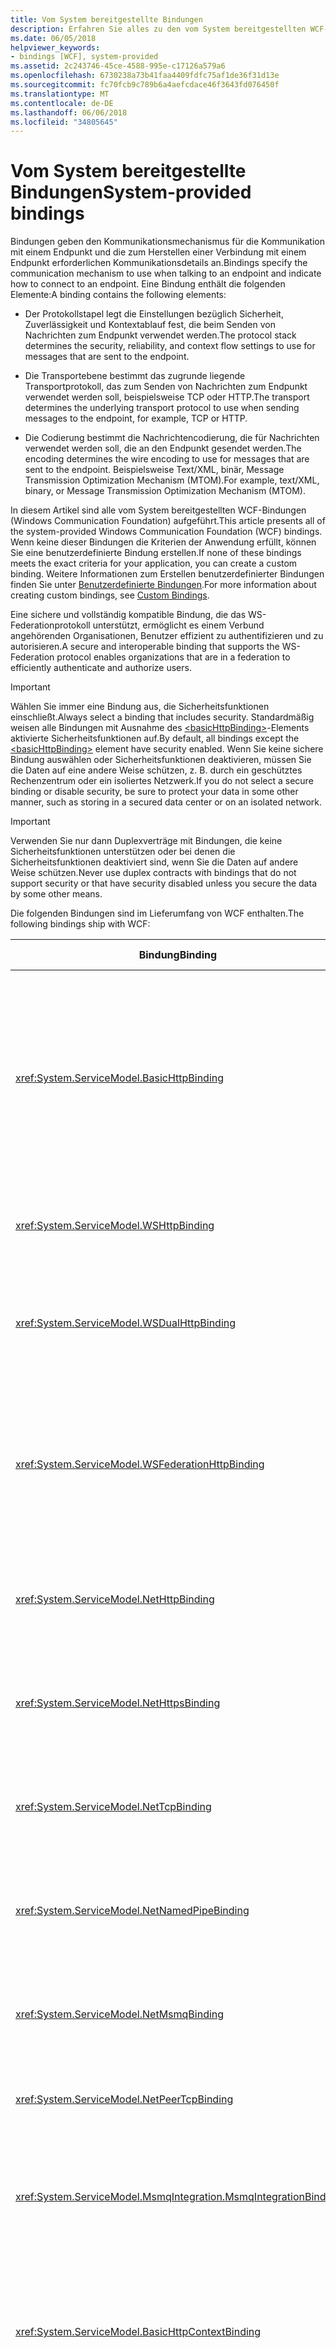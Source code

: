 ```yaml
---
title: Vom System bereitgestellte Bindungen
description: Erfahren Sie alles zu den vom System bereitgestellten WCF-Bindungen (Windows Communication Foundation).
ms.date: 06/05/2018
helpviewer_keywords:
- bindings [WCF], system-provided
ms.assetid: 2c243746-45ce-4588-995e-c17126a579a6
ms.openlocfilehash: 6730238a73b41faa4409fdfc75af1de36f31d13e
ms.sourcegitcommit: fc70fcb9c789b6a4aefcdace46f3643fd076450f
ms.translationtype: MT
ms.contentlocale: de-DE
ms.lasthandoff: 06/06/2018
ms.locfileid: "34805645"
---
```

# <a name="system-provided-bindings"></a><span data-ttu-id="d6ecd-103">Vom System bereitgestellte Bindungen</span><span class="sxs-lookup"><span data-stu-id="d6ecd-103">System-provided bindings</span></span>

<span data-ttu-id="d6ecd-104">Bindungen geben den Kommunikationsmechanismus für die Kommunikation mit einem Endpunkt und die zum Herstellen einer Verbindung mit einem Endpunkt erforderlichen Kommunikationsdetails an.</span><span class="sxs-lookup"><span data-stu-id="d6ecd-104">Bindings specify the communication mechanism to use when talking to an endpoint and indicate how to connect to an endpoint.</span></span> <span data-ttu-id="d6ecd-105">Eine Bindung enthält die folgenden Elemente:</span><span class="sxs-lookup"><span data-stu-id="d6ecd-105">A binding contains the following elements:</span></span>

- <span data-ttu-id="d6ecd-106">Der Protokollstapel legt die Einstellungen bezüglich Sicherheit, Zuverlässigkeit und Kontextablauf fest, die beim Senden von Nachrichten zum Endpunkt verwendet werden.</span><span class="sxs-lookup"><span data-stu-id="d6ecd-106">The protocol stack determines the security, reliability, and context flow settings to use for messages that are sent to the endpoint.</span></span>

- <span data-ttu-id="d6ecd-107">Die Transportebene bestimmt das zugrunde liegende Transportprotokoll, das zum Senden von Nachrichten zum Endpunkt verwendet werden soll, beispielsweise TCP oder HTTP.</span><span class="sxs-lookup"><span data-stu-id="d6ecd-107">The transport determines the underlying transport protocol to use when sending messages to the endpoint, for example, TCP or HTTP.</span></span>

- <span data-ttu-id="d6ecd-108">Die Codierung bestimmt die Nachrichtencodierung, die für Nachrichten verwendet werden soll, die an den Endpunkt gesendet werden.</span><span class="sxs-lookup"><span data-stu-id="d6ecd-108">The encoding determines the wire encoding to use for messages that are sent to the endpoint.</span></span> <span data-ttu-id="d6ecd-109">Beispielsweise Text/XML, binär, Message Transmission Optimization Mechanism (MTOM).</span><span class="sxs-lookup"><span data-stu-id="d6ecd-109">For example, text/XML, binary, or Message Transmission Optimization Mechanism (MTOM).</span></span>

 <span data-ttu-id="d6ecd-110">In diesem Artikel sind alle vom System bereitgestellten WCF-Bindungen (Windows Communication Foundation) aufgeführt.</span><span class="sxs-lookup"><span data-stu-id="d6ecd-110">This article presents all of the system-provided Windows Communication Foundation (WCF) bindings.</span></span> <span data-ttu-id="d6ecd-111">Wenn keine dieser Bindungen die Kriterien der Anwendung erfüllt, können Sie eine benutzerdefinierte Bindung erstellen.</span><span class="sxs-lookup"><span data-stu-id="d6ecd-111">If none of these bindings meets the exact criteria for your application, you can create a custom binding.</span></span> <span data-ttu-id="d6ecd-112">Weitere Informationen zum Erstellen benutzerdefinierter Bindungen finden Sie unter [Benutzerdefinierte Bindungen](./extending/custom-bindings.md).</span><span class="sxs-lookup"><span data-stu-id="d6ecd-112">For more information about creating custom bindings, see [Custom Bindings](./extending/custom-bindings.md).</span></span>

 <span data-ttu-id="d6ecd-113">Eine sichere und vollständig kompatible Bindung, die das WS-Federationprotokoll unterstützt, ermöglicht es einem Verbund angehörenden Organisationen, Benutzer effizient zu authentifizieren und zu autorisieren.</span><span class="sxs-lookup"><span data-stu-id="d6ecd-113">A secure and interoperable binding that supports the WS-Federation protocol enables organizations that are in a federation to efficiently authenticate and authorize users.</span></span>

> [!IMPORTANT]
> <span data-ttu-id="d6ecd-114">Wählen Sie immer eine Bindung aus, die Sicherheitsfunktionen einschließt.</span><span class="sxs-lookup"><span data-stu-id="d6ecd-114">Always select a binding that includes security.</span></span> <span data-ttu-id="d6ecd-115">Standardmäßig weisen alle Bindungen mit Ausnahme des [\<basicHttpBinding>](../configure-apps/file-schema/wcf/basichttpbinding.md)-Elements aktivierte Sicherheitsfunktionen auf.</span><span class="sxs-lookup"><span data-stu-id="d6ecd-115">By default, all bindings except the [\<basicHttpBinding>](../configure-apps/file-schema/wcf/basichttpbinding.md) element have security enabled.</span></span> <span data-ttu-id="d6ecd-116">Wenn Sie keine sichere Bindung auswählen oder Sicherheitsfunktionen deaktivieren, müssen Sie die Daten auf eine andere Weise schützen, z.&#160;B. durch ein geschütztes Rechenzentrum oder ein isoliertes Netzwerk.</span><span class="sxs-lookup"><span data-stu-id="d6ecd-116">If you do not select a secure binding or disable security, be sure to protect your data in some other manner, such as storing in a secured data center or on an isolated network.</span></span>

> [!IMPORTANT]
> <span data-ttu-id="d6ecd-117">Verwenden Sie nur dann Duplexverträge mit Bindungen, die keine Sicherheitsfunktionen unterstützen oder bei denen die Sicherheitsfunktionen deaktiviert sind, wenn Sie die Daten auf andere Weise schützen.</span><span class="sxs-lookup"><span data-stu-id="d6ecd-117">Never use duplex contracts with bindings that do not support security or that have security disabled unless you secure the data by some other means.</span></span>

<span data-ttu-id="d6ecd-118">Die folgenden Bindungen sind im Lieferumfang von WCF enthalten.</span><span class="sxs-lookup"><span data-stu-id="d6ecd-118">The following bindings ship with WCF:</span></span>

|<span data-ttu-id="d6ecd-119">Bindung</span><span class="sxs-lookup"><span data-stu-id="d6ecd-119">Binding</span></span>|<span data-ttu-id="d6ecd-120">Konfigurationselement</span><span class="sxs-lookup"><span data-stu-id="d6ecd-120">Configuration Element</span></span>|<span data-ttu-id="d6ecd-121">description</span><span class="sxs-lookup"><span data-stu-id="d6ecd-121">Description</span></span>|
|-------------|---------------------------|-----------------|
|<xref:System.ServiceModel.BasicHttpBinding>|[<span data-ttu-id="d6ecd-122">\<basicHttpBinding></span><span class="sxs-lookup"><span data-stu-id="d6ecd-122">\<basicHttpBinding></span></span>](../configure-apps/file-schema/wcf/basichttpbinding.md)|<span data-ttu-id="d6ecd-123">Eine Bindung, die sich für die Kommunikation mit Webdiensten eignet, die mit WS-Basic Profile kompatibel sind, beispielsweise auf ASP.NET-Webdiensten (ASMX) basierende Dienste.</span><span class="sxs-lookup"><span data-stu-id="d6ecd-123">A binding that is suitable for communicating with WS-Basic Profile-conformant Web services, for example, ASP.NET Web services (ASMX)-based services.</span></span> <span data-ttu-id="d6ecd-124">Diese Bindung verwendet HTTP als Transport und Text/XML als Standardnachrichtencodierung.</span><span class="sxs-lookup"><span data-stu-id="d6ecd-124">This binding uses HTTP as the transport and text/XML as the default message encoding.</span></span>|
|<xref:System.ServiceModel.WSHttpBinding>|[<span data-ttu-id="d6ecd-125">\<wsHttpBinding></span><span class="sxs-lookup"><span data-stu-id="d6ecd-125">\<wsHttpBinding></span></span>](../configure-apps/file-schema/wcf/wshttpbinding.md)|<span data-ttu-id="d6ecd-126">Eine sichere und vollständig kompatible Bindung, die sich für Nicht-Duplexdienstverträge eignet.</span><span class="sxs-lookup"><span data-stu-id="d6ecd-126">A secure and interoperable binding that is suitable for non-duplex service contracts.</span></span>|
|<xref:System.ServiceModel.WSDualHttpBinding>|[<span data-ttu-id="d6ecd-127">\<wsDualHttpBinding></span><span class="sxs-lookup"><span data-stu-id="d6ecd-127">\<wsDualHttpBinding></span></span>](../configure-apps/file-schema/wcf/wsdualhttpbinding.md)|<span data-ttu-id="d6ecd-128">Eine sichere und vollständig kompatible Bindung, die für Duplexdienstverträge oder für die Kommunikation über SOAP-Vermittler geeignet ist.</span><span class="sxs-lookup"><span data-stu-id="d6ecd-128">A secure and interoperable binding that is suitable for duplex service contracts or communication through SOAP intermediaries.</span></span>|
|<xref:System.ServiceModel.WSFederationHttpBinding>|[<span data-ttu-id="d6ecd-129">\<wsFederationHttpBinding></span><span class="sxs-lookup"><span data-stu-id="d6ecd-129">\<wsFederationHttpBinding></span></span>](../configure-apps/file-schema/wcf/wsfederationhttpbinding.md)|<span data-ttu-id="d6ecd-130">Eine sichere und vollständig kompatible Bindung, die das WS-Verbundsprotokoll unterstützt, die es einem Verbund angehörenden Organisationen ermöglicht, Benutzer effizient zu authentifizieren und zu autorisieren.</span><span class="sxs-lookup"><span data-stu-id="d6ecd-130">A secure and interoperable binding that supports the WS-Federation protocol, which enables organizations that are in a federation to efficiently authenticate and authorize users.</span></span>|
|<xref:System.ServiceModel.NetHttpBinding>|[<span data-ttu-id="d6ecd-131">\<netHttpBinding></span><span class="sxs-lookup"><span data-stu-id="d6ecd-131">\<netHttpBinding></span></span>](../configure-apps/file-schema/wcf/nethttpbinding.md)|<span data-ttu-id="d6ecd-132">Eine für die Nutzung von HTTP- oder WebSocket-Diensten entwickelte Bindung, die standardmäßig die binäre Codierung verwendet.</span><span class="sxs-lookup"><span data-stu-id="d6ecd-132">A binding designed for consuming HTTP or WebSocket services that uses binary encoding by default.</span></span>|
|<xref:System.ServiceModel.NetHttpsBinding>|[<span data-ttu-id="d6ecd-133">\<netHttpsBinding></span><span class="sxs-lookup"><span data-stu-id="d6ecd-133">\<netHttpsBinding></span></span>](../configure-apps/file-schema/wcf/nethttpsbinding.md)|<span data-ttu-id="d6ecd-134">Eine für die Nutzung von HTTP- oder WebSocket-Diensten entwickelte sichere Bindung, die standardmäßig die binäre Codierung verwendet.</span><span class="sxs-lookup"><span data-stu-id="d6ecd-134">A secure binding designed for consuming HTTP or WebSocket services that uses binary encoding by default.</span></span>|
|<xref:System.ServiceModel.NetTcpBinding>|[<span data-ttu-id="d6ecd-135">\<netTcpBinding></span><span class="sxs-lookup"><span data-stu-id="d6ecd-135">\<netTcpBinding></span></span>](../configure-apps/file-schema/wcf/nettcpbinding.md)|<span data-ttu-id="d6ecd-136">Eine sichere und optimierte Bindung, die sich für die computerübergreifende Kommunikation zwischen WCF-Anwendungen eignet.</span><span class="sxs-lookup"><span data-stu-id="d6ecd-136">A secure and optimized binding suitable for cross-machine communication between WCF applications.</span></span>|
|<xref:System.ServiceModel.NetNamedPipeBinding>|[<span data-ttu-id="d6ecd-137">\<netNamedPipeBinding></span><span class="sxs-lookup"><span data-stu-id="d6ecd-137">\<netNamedPipeBinding></span></span>](../configure-apps/file-schema/wcf/netnamedpipebinding.md)|<span data-ttu-id="d6ecd-138">Eine sichere, zuverlässige und optimierte Bindung, die sich für die Kommunikation zwischen WCF-Anwendungen auf einem Computer eignet.</span><span class="sxs-lookup"><span data-stu-id="d6ecd-138">A secure, reliable, optimized binding that is suitable for on-machine communication between WCF applications.</span></span>|
|<xref:System.ServiceModel.NetMsmqBinding>|[<span data-ttu-id="d6ecd-139">\<netMsmqBinding></span><span class="sxs-lookup"><span data-stu-id="d6ecd-139">\<netMsmqBinding></span></span>](../configure-apps/file-schema/wcf/netmsmqbinding.md)|<span data-ttu-id="d6ecd-140">Eine der Warteschlange hinzugefügte Bindung, die sich für eine computerübergreifende Kommunikation zwischen WCF-Anwendungen eignet.</span><span class="sxs-lookup"><span data-stu-id="d6ecd-140">A queued binding that is suitable for cross-machine communication between WCF applications.</span></span>|
|<xref:System.ServiceModel.NetPeerTcpBinding>|[<span data-ttu-id="d6ecd-141">\<netPeerTcpBinding></span><span class="sxs-lookup"><span data-stu-id="d6ecd-141">\<netPeerTcpBinding></span></span>](../configure-apps/file-schema/wcf/netpeertcpbinding.md)|<span data-ttu-id="d6ecd-142">Eine Bindung, die eine sichere Kommunikation zwischen mehreren Computern ermöglicht.</span><span class="sxs-lookup"><span data-stu-id="d6ecd-142">A binding that enables secure, multiple machine communication.</span></span>|
|<xref:System.ServiceModel.MsmqIntegration.MsmqIntegrationBinding>|[<span data-ttu-id="d6ecd-143">\<msmqIntegrationBinding></span><span class="sxs-lookup"><span data-stu-id="d6ecd-143">\<msmqIntegrationBinding></span></span>](../configure-apps/file-schema/wcf/msmqintegrationbinding.md)|<span data-ttu-id="d6ecd-144">Eine Bindung, die sich für eine computerübergreifende Kommunikation zwischen einer WCF-Anwendung und vorhandenen Message Queuing-Anwendungen eignet.</span><span class="sxs-lookup"><span data-stu-id="d6ecd-144">A binding that is suitable for cross-machine communication between a WCF application and existing Message Queuing applications.</span></span>|
|<xref:System.ServiceModel.BasicHttpContextBinding>|[<span data-ttu-id="d6ecd-145">\<basicHttpContextBinding></span><span class="sxs-lookup"><span data-stu-id="d6ecd-145">\<basicHttpContextBinding></span></span>](../configure-apps/file-schema/wcf/basichttpcontextbinding.md)|<span data-ttu-id="d6ecd-146">Eine Bindung, die sich für die Kommunikation mit Webdiensten eignet, die mit WS-Basic Profile kompatibel sind, und so die Verwendung von HTTP-Cookies zum Austauschen von Kontext ermöglicht.</span><span class="sxs-lookup"><span data-stu-id="d6ecd-146">A binding suitable for communicating with WS-Basic Profile conformant Web services that enables HTTP cookies to be used to exchange context.</span></span>|
|<xref:System.ServiceModel.NetTcpContextBinding>|[<span data-ttu-id="d6ecd-147">\<netTcpContextBinding></span><span class="sxs-lookup"><span data-stu-id="d6ecd-147">\<netTcpContextBinding></span></span>](../configure-apps/file-schema/wcf/nettcpcontextbinding.md)|<span data-ttu-id="d6ecd-148">Eine sichere und optimierte Bindung, die sich für die computerübergreifende Kommunikation zwischen WCF-Anwendungen eignet und so die Verwendung von SOAP-Headern zum Austauschen von Kontext ermöglicht.</span><span class="sxs-lookup"><span data-stu-id="d6ecd-148">A secure and optimized binding suitable for cross-machine communication between WCF applications that enables SOAP headers to be used to exchange context.</span></span>|
|<xref:System.ServiceModel.WebHttpBinding>|[<span data-ttu-id="d6ecd-149">\<webHttpBinding></span><span class="sxs-lookup"><span data-stu-id="d6ecd-149">\<webHttpBinding></span></span>](../configure-apps/file-schema/wcf/webhttpbinding.md)|<span data-ttu-id="d6ecd-150">Eine Bindung, die zum Konfigurieren von Endpunkten für WCF-Webdienste verwendet wird, die durch HTTP-Anforderungen und nicht durch SOAP-Nachrichten bereitgestellt werden.</span><span class="sxs-lookup"><span data-stu-id="d6ecd-150">A binding used to configure endpoints for WCF Web services that are exposed through HTTP requests instead of SOAP messages.</span></span>|
|<xref:System.ServiceModel.WSHttpContextBinding>|[<span data-ttu-id="d6ecd-151">\<wsHttpContextBinding></span><span class="sxs-lookup"><span data-stu-id="d6ecd-151">\<wsHttpContextBinding></span></span>](../configure-apps/file-schema/wcf/wshttpcontextbinding.md)|<span data-ttu-id="d6ecd-152">Eine sichere und vollständig kompatible Bindung, die sich für Nicht-Duplexdienstverträge eignet und so die Verwendung von SOAP-Headern zum Austauschen von Kontext ermöglicht.</span><span class="sxs-lookup"><span data-stu-id="d6ecd-152">A secure and interoperable binding suitable for non-duplex service contracts that enables SOAP headers to be used to exchange context.</span></span>|
|<xref:System.ServiceModel.UdpBinding>|[<span data-ttu-id="d6ecd-153">\<udpBinding></span><span class="sxs-lookup"><span data-stu-id="d6ecd-153">\<udpBinding></span></span>](../configure-apps/file-schema/wcf/udpbinding.md)|<span data-ttu-id="d6ecd-154">Eine Bindung, die verwendet werden soll, wenn eine große Menge einfacher Nachrichten an eine große Anzahl von Clients gleichzeitig gesendet werden soll.</span><span class="sxs-lookup"><span data-stu-id="d6ecd-154">A binding to use when sending a burst of simple messages to a large number of clients simultaneously.</span></span>|

 <span data-ttu-id="d6ecd-155">In der folgenden Tabelle sind die Funktionen der einzelnen vom System bereitgestellten Bindungen dargestellt.</span><span class="sxs-lookup"><span data-stu-id="d6ecd-155">The following table shows the features of each of the system-provided bindings.</span></span> <span data-ttu-id="d6ecd-156">Die Bindungen sind in den Tabellenspalten angegeben. Die Funktionen werden in den Zeilen aufgelistet und in der zweiten Tabelle beschrieben.</span><span class="sxs-lookup"><span data-stu-id="d6ecd-156">The bindings are found in the table columns; the features are listed in the rows and described in a second table.</span></span> <span data-ttu-id="d6ecd-157">In der folgenden Tabelle werden die im Zusammenhang mit Bindungen verwendeten Abkürzungen erklärt.</span><span class="sxs-lookup"><span data-stu-id="d6ecd-157">The following table provides a key for the binding abbreviations used.</span></span> <span data-ttu-id="d6ecd-158">Zur Auswahl einer Bindung ermitteln Sie, welche Spalte in den Zeilen alle Funktionen enthält, die Sie benötigen.</span><span class="sxs-lookup"><span data-stu-id="d6ecd-158">To select a binding, determine which column satisfies all of the row features you need.</span></span>

|<span data-ttu-id="d6ecd-159">Bindung</span><span class="sxs-lookup"><span data-stu-id="d6ecd-159">Binding</span></span>|<span data-ttu-id="d6ecd-160">Interoperabilität</span><span class="sxs-lookup"><span data-stu-id="d6ecd-160">Interoperability</span></span>|<span data-ttu-id="d6ecd-161">Sicherheit (Standard)</span><span class="sxs-lookup"><span data-stu-id="d6ecd-161">Security (Default)</span></span>|<span data-ttu-id="d6ecd-162">Sitzung</span><span class="sxs-lookup"><span data-stu-id="d6ecd-162">Session</span></span><br /><span data-ttu-id="d6ecd-163">(Standard)</span><span class="sxs-lookup"><span data-stu-id="d6ecd-163">(Default)</span></span>|<span data-ttu-id="d6ecd-164">Transaktionen</span><span class="sxs-lookup"><span data-stu-id="d6ecd-164">Transactions</span></span>|<span data-ttu-id="d6ecd-165">Duplex</span><span class="sxs-lookup"><span data-stu-id="d6ecd-165">Duplex</span></span>|<span data-ttu-id="d6ecd-166">Codierung (Standard)</span><span class="sxs-lookup"><span data-stu-id="d6ecd-166">Encoding (Default)</span></span>|<span data-ttu-id="d6ecd-167">Streaming</span><span class="sxs-lookup"><span data-stu-id="d6ecd-167">Streaming</span></span><br /><span data-ttu-id="d6ecd-168">(Standard)</span><span class="sxs-lookup"><span data-stu-id="d6ecd-168">(Default)</span></span>|
|-------------|----------------------|--------------------------|-----------------------------|------------------|------------|--------------------------|-------------------------------|
|<xref:System.ServiceModel.BasicHttpBinding>|<span data-ttu-id="d6ecd-169">Basic Profile 1.1</span><span class="sxs-lookup"><span data-stu-id="d6ecd-169">Basic Profile 1.1</span></span>|<span data-ttu-id="d6ecd-170">(Keine), Transport, Nachricht, Gemischt</span><span class="sxs-lookup"><span data-stu-id="d6ecd-170">(None), Transport, Message, Mixed</span></span>|<span data-ttu-id="d6ecd-171">(Keine)</span><span class="sxs-lookup"><span data-stu-id="d6ecd-171">(None)</span></span>|<span data-ttu-id="d6ecd-172">(Keine)</span><span class="sxs-lookup"><span data-stu-id="d6ecd-172">(None)</span></span>|<span data-ttu-id="d6ecd-173">n/v</span><span class="sxs-lookup"><span data-stu-id="d6ecd-173">n/a</span></span>|<span data-ttu-id="d6ecd-174">Text, (MTOM)</span><span class="sxs-lookup"><span data-stu-id="d6ecd-174">Text, (MTOM)</span></span>|<span data-ttu-id="d6ecd-175">Ja</span><span class="sxs-lookup"><span data-stu-id="d6ecd-175">Yes</span></span><br /><span data-ttu-id="d6ecd-176">(gepuffert)</span><span class="sxs-lookup"><span data-stu-id="d6ecd-176">(buffered)</span></span>|
|<xref:System.ServiceModel.WSHttpBinding>|<span data-ttu-id="d6ecd-177">WS</span><span class="sxs-lookup"><span data-stu-id="d6ecd-177">WS</span></span>|<span data-ttu-id="d6ecd-178">Transport, (Nachricht), Gemischt</span><span class="sxs-lookup"><span data-stu-id="d6ecd-178">Transport, (Message), Mixed</span></span>|<span data-ttu-id="d6ecd-179">(Keine), zuverlässige Sitzung, Sicherheitssitzung</span><span class="sxs-lookup"><span data-stu-id="d6ecd-179">(None), Reliable Session, Security Session</span></span>|<span data-ttu-id="d6ecd-180">(Keine), Ja</span><span class="sxs-lookup"><span data-stu-id="d6ecd-180">(None), Yes</span></span>|<span data-ttu-id="d6ecd-181">n/v</span><span class="sxs-lookup"><span data-stu-id="d6ecd-181">n/a</span></span>|<span data-ttu-id="d6ecd-182">(Text), MTOM</span><span class="sxs-lookup"><span data-stu-id="d6ecd-182">(Text), MTOM</span></span>|<span data-ttu-id="d6ecd-183">Nein</span><span class="sxs-lookup"><span data-stu-id="d6ecd-183">No</span></span>|
|<xref:System.ServiceModel.WSDualHttpBinding>|<span data-ttu-id="d6ecd-184">WS</span><span class="sxs-lookup"><span data-stu-id="d6ecd-184">WS</span></span>|<span data-ttu-id="d6ecd-185">(Nachricht), Keine</span><span class="sxs-lookup"><span data-stu-id="d6ecd-185">(Message), None</span></span>|<span data-ttu-id="d6ecd-186">(Zuverlässige Sitzung), Sicherheitssitzung</span><span class="sxs-lookup"><span data-stu-id="d6ecd-186">(Reliable Session), Security Session</span></span>|<span data-ttu-id="d6ecd-187">(Keine), Ja</span><span class="sxs-lookup"><span data-stu-id="d6ecd-187">(None), Yes</span></span>|<span data-ttu-id="d6ecd-188">Ja</span><span class="sxs-lookup"><span data-stu-id="d6ecd-188">Yes</span></span>|<span data-ttu-id="d6ecd-189">(Text), MTOM</span><span class="sxs-lookup"><span data-stu-id="d6ecd-189">(Text), MTOM</span></span>|<span data-ttu-id="d6ecd-190">Nein</span><span class="sxs-lookup"><span data-stu-id="d6ecd-190">No</span></span>|
|<xref:System.ServiceModel.WSFederationHttpBinding>|<span data-ttu-id="d6ecd-191">WS-Federation</span><span class="sxs-lookup"><span data-stu-id="d6ecd-191">WS-Federation</span></span>|<span data-ttu-id="d6ecd-192">(Nachricht), Gemischt, Keine</span><span class="sxs-lookup"><span data-stu-id="d6ecd-192">(Message), Mixed, None</span></span>|<span data-ttu-id="d6ecd-193">(Keine), zuverlässige Sitzung, Sicherheitssitzung</span><span class="sxs-lookup"><span data-stu-id="d6ecd-193">(None), Reliable Session, Security Session</span></span>|<span data-ttu-id="d6ecd-194">(Keine), Ja</span><span class="sxs-lookup"><span data-stu-id="d6ecd-194">(None), Yes</span></span>|<span data-ttu-id="d6ecd-195">Nein</span><span class="sxs-lookup"><span data-stu-id="d6ecd-195">No</span></span>|<span data-ttu-id="d6ecd-196">(Text), MTOM</span><span class="sxs-lookup"><span data-stu-id="d6ecd-196">(Text), MTOM</span></span>|<span data-ttu-id="d6ecd-197">Nein</span><span class="sxs-lookup"><span data-stu-id="d6ecd-197">No</span></span>|
|<xref:System.ServiceModel.NetHttpBinding>|<span data-ttu-id="d6ecd-198">.NET</span><span class="sxs-lookup"><span data-stu-id="d6ecd-198">.NET</span></span>|<span data-ttu-id="d6ecd-199">(Keine), Transport, Nachricht, TransportWithMessageCredential, TransportCredentialOnly</span><span class="sxs-lookup"><span data-stu-id="d6ecd-199">(None), Transport, Message, TransportWithMessageCredential, TransportCredentialOnly</span></span>|<span data-ttu-id="d6ecd-200">Siehe den Hinweis unten.</span><span class="sxs-lookup"><span data-stu-id="d6ecd-200">See note below</span></span>|<span data-ttu-id="d6ecd-201">Keiner</span><span class="sxs-lookup"><span data-stu-id="d6ecd-201">None</span></span>|<span data-ttu-id="d6ecd-202">Siehe den Hinweis unten.</span><span class="sxs-lookup"><span data-stu-id="d6ecd-202">See note below</span></span>|<span data-ttu-id="d6ecd-203">(Binär), Text, MTOM</span><span class="sxs-lookup"><span data-stu-id="d6ecd-203">(Binary), Text, MTOM</span></span>|<span data-ttu-id="d6ecd-204">Ja (gepuffert)</span><span class="sxs-lookup"><span data-stu-id="d6ecd-204">Yes (buffered)</span></span>|
|<xref:System.ServiceModel.NetHttpsBinding>|<span data-ttu-id="d6ecd-205">.NET</span><span class="sxs-lookup"><span data-stu-id="d6ecd-205">.NET</span></span>|<span data-ttu-id="d6ecd-206">(Transport), TransportWithMessageCredential</span><span class="sxs-lookup"><span data-stu-id="d6ecd-206">(Transport), TransportWithMessageCredential</span></span>|<span data-ttu-id="d6ecd-207">Siehe den Hinweis unten.</span><span class="sxs-lookup"><span data-stu-id="d6ecd-207">See note below</span></span>|<span data-ttu-id="d6ecd-208">Keiner</span><span class="sxs-lookup"><span data-stu-id="d6ecd-208">None</span></span>|<span data-ttu-id="d6ecd-209">Siehe den Hinweis unten.</span><span class="sxs-lookup"><span data-stu-id="d6ecd-209">See note below</span></span>|<span data-ttu-id="d6ecd-210">(Binär), Text, MTOM</span><span class="sxs-lookup"><span data-stu-id="d6ecd-210">(Binary), Text, MTOM</span></span>|<span data-ttu-id="d6ecd-211">Ja</span><span class="sxs-lookup"><span data-stu-id="d6ecd-211">Yes</span></span><br /><span data-ttu-id="d6ecd-212">(gepuffert)</span><span class="sxs-lookup"><span data-stu-id="d6ecd-212">(buffered)</span></span>|
|<xref:System.ServiceModel.NetTcpBinding>|<span data-ttu-id="d6ecd-213">.NET</span><span class="sxs-lookup"><span data-stu-id="d6ecd-213">.NET</span></span>|<span data-ttu-id="d6ecd-214">(Transport), Nachricht, Keine, Gemischt</span><span class="sxs-lookup"><span data-stu-id="d6ecd-214">(Transport), Message, None, Mixed</span></span>|<span data-ttu-id="d6ecd-215">(Transport), zuverlässige Sitzung, Sicherheitssitzung</span><span class="sxs-lookup"><span data-stu-id="d6ecd-215">(Transport), Reliable Session, Security Session</span></span>|<span data-ttu-id="d6ecd-216">(Keine), Ja</span><span class="sxs-lookup"><span data-stu-id="d6ecd-216">(None), Yes</span></span>|<span data-ttu-id="d6ecd-217">Ja</span><span class="sxs-lookup"><span data-stu-id="d6ecd-217">Yes</span></span>|<span data-ttu-id="d6ecd-218">Binär</span><span class="sxs-lookup"><span data-stu-id="d6ecd-218">Binary</span></span>|<span data-ttu-id="d6ecd-219">Ja</span><span class="sxs-lookup"><span data-stu-id="d6ecd-219">Yes</span></span><br /><span data-ttu-id="d6ecd-220">(gepuffert)</span><span class="sxs-lookup"><span data-stu-id="d6ecd-220">(buffered)</span></span>|
|<xref:System.ServiceModel.NetNamedPipeBinding>|<span data-ttu-id="d6ecd-221">.NET</span><span class="sxs-lookup"><span data-stu-id="d6ecd-221">.NET</span></span>|<span data-ttu-id="d6ecd-222">(Transport), Keine</span><span class="sxs-lookup"><span data-stu-id="d6ecd-222">(Transport), None</span></span>|<span data-ttu-id="d6ecd-223">Keine, (Transport)</span><span class="sxs-lookup"><span data-stu-id="d6ecd-223">None, (Transport)</span></span>|<span data-ttu-id="d6ecd-224">(Keine), Ja</span><span class="sxs-lookup"><span data-stu-id="d6ecd-224">(None), Yes</span></span>|<span data-ttu-id="d6ecd-225">Ja</span><span class="sxs-lookup"><span data-stu-id="d6ecd-225">Yes</span></span>|<span data-ttu-id="d6ecd-226">Binär</span><span class="sxs-lookup"><span data-stu-id="d6ecd-226">Binary</span></span>|<span data-ttu-id="d6ecd-227">Ja</span><span class="sxs-lookup"><span data-stu-id="d6ecd-227">Yes</span></span><br /><span data-ttu-id="d6ecd-228">(gepuffert)</span><span class="sxs-lookup"><span data-stu-id="d6ecd-228">(buffered)</span></span>|
|<xref:System.ServiceModel.NetMsmqBinding>|<span data-ttu-id="d6ecd-229">.NET</span><span class="sxs-lookup"><span data-stu-id="d6ecd-229">.NET</span></span>|<span data-ttu-id="d6ecd-230">Nachricht, (Transport), Keine</span><span class="sxs-lookup"><span data-stu-id="d6ecd-230">Message, (Transport), None</span></span>|<span data-ttu-id="d6ecd-231">Keine, (Transport)</span><span class="sxs-lookup"><span data-stu-id="d6ecd-231">(None), Transport</span></span>|<span data-ttu-id="d6ecd-232">Keine, (Ja)</span><span class="sxs-lookup"><span data-stu-id="d6ecd-232">None, (Yes)</span></span>|<span data-ttu-id="d6ecd-233">Nein</span><span class="sxs-lookup"><span data-stu-id="d6ecd-233">No</span></span>|<span data-ttu-id="d6ecd-234">Binär</span><span class="sxs-lookup"><span data-stu-id="d6ecd-234">Binary</span></span>|<span data-ttu-id="d6ecd-235">Nein</span><span class="sxs-lookup"><span data-stu-id="d6ecd-235">No</span></span>|
|<xref:System.ServiceModel.NetPeerTcpBinding>|<span data-ttu-id="d6ecd-236">Peer</span><span class="sxs-lookup"><span data-stu-id="d6ecd-236">Peer</span></span>|<span data-ttu-id="d6ecd-237">(Transport)</span><span class="sxs-lookup"><span data-stu-id="d6ecd-237">(Transport)</span></span>|<span data-ttu-id="d6ecd-238">(Keine)</span><span class="sxs-lookup"><span data-stu-id="d6ecd-238">(None)</span></span>|<span data-ttu-id="d6ecd-239">(Keine)</span><span class="sxs-lookup"><span data-stu-id="d6ecd-239">(None)</span></span>|<span data-ttu-id="d6ecd-240">Ja</span><span class="sxs-lookup"><span data-stu-id="d6ecd-240">Yes</span></span>||<span data-ttu-id="d6ecd-241">Nein</span><span class="sxs-lookup"><span data-stu-id="d6ecd-241">No</span></span>|
|<xref:System.ServiceModel.MsmqIntegration.MsmqIntegrationBinding>|<span data-ttu-id="d6ecd-242">MSMQ</span><span class="sxs-lookup"><span data-stu-id="d6ecd-242">MSMQ</span></span>|<span data-ttu-id="d6ecd-243">(Transport)</span><span class="sxs-lookup"><span data-stu-id="d6ecd-243">(Transport)</span></span>|<span data-ttu-id="d6ecd-244">(Keine)</span><span class="sxs-lookup"><span data-stu-id="d6ecd-244">(None)</span></span>|<span data-ttu-id="d6ecd-245">Keine, (Ja)</span><span class="sxs-lookup"><span data-stu-id="d6ecd-245">None, (Yes)</span></span>|<span data-ttu-id="d6ecd-246">n/v</span><span class="sxs-lookup"><span data-stu-id="d6ecd-246">n/a</span></span>|<span data-ttu-id="d6ecd-247">n/v</span><span class="sxs-lookup"><span data-stu-id="d6ecd-247">n/a</span></span>|<span data-ttu-id="d6ecd-248">Nein</span><span class="sxs-lookup"><span data-stu-id="d6ecd-248">No</span></span>|
|<xref:System.ServiceModel.BasicHttpContextBinding>|<span data-ttu-id="d6ecd-249">Basic Profile 1.1</span><span class="sxs-lookup"><span data-stu-id="d6ecd-249">Basic Profile 1.1</span></span>|<span data-ttu-id="d6ecd-250">(Keine), Transport, Nachricht, Gemischt</span><span class="sxs-lookup"><span data-stu-id="d6ecd-250">(None), Transport, Message, Mixed</span></span>|<span data-ttu-id="d6ecd-251">(Keine)</span><span class="sxs-lookup"><span data-stu-id="d6ecd-251">(None)</span></span>|<span data-ttu-id="d6ecd-252">(Keine)</span><span class="sxs-lookup"><span data-stu-id="d6ecd-252">(None)</span></span>|<span data-ttu-id="d6ecd-253">n/v</span><span class="sxs-lookup"><span data-stu-id="d6ecd-253">n/a</span></span>|<span data-ttu-id="d6ecd-254">Text, (MTOM)</span><span class="sxs-lookup"><span data-stu-id="d6ecd-254">Text, (MTOM)</span></span>|<span data-ttu-id="d6ecd-255">Ja</span><span class="sxs-lookup"><span data-stu-id="d6ecd-255">Yes</span></span><br /><span data-ttu-id="d6ecd-256">(gepuffert)</span><span class="sxs-lookup"><span data-stu-id="d6ecd-256">(buffered)</span></span>|
|<xref:System.ServiceModel.NetTcpContextBinding>|<span data-ttu-id="d6ecd-257">.NET</span><span class="sxs-lookup"><span data-stu-id="d6ecd-257">.NET</span></span>|<span data-ttu-id="d6ecd-258">(Transport), Nachricht, Keine, Gemischt</span><span class="sxs-lookup"><span data-stu-id="d6ecd-258">(Transport), Message, None, Mixed</span></span>|<span data-ttu-id="d6ecd-259">(Transport), zuverlässige Sitzung, Sicherheitssitzung</span><span class="sxs-lookup"><span data-stu-id="d6ecd-259">(Transport), Reliable Session, Security Session</span></span>|<span data-ttu-id="d6ecd-260">(Keine), Ja</span><span class="sxs-lookup"><span data-stu-id="d6ecd-260">(None), Yes</span></span>|<span data-ttu-id="d6ecd-261">Ja</span><span class="sxs-lookup"><span data-stu-id="d6ecd-261">Yes</span></span>|<span data-ttu-id="d6ecd-262">Binär</span><span class="sxs-lookup"><span data-stu-id="d6ecd-262">Binary</span></span>|<span data-ttu-id="d6ecd-263">Ja</span><span class="sxs-lookup"><span data-stu-id="d6ecd-263">Yes</span></span><br /><span data-ttu-id="d6ecd-264">(gepuffert)</span><span class="sxs-lookup"><span data-stu-id="d6ecd-264">(buffered)</span></span>|
|<xref:System.ServiceModel.WSHttpContextBinding>|<span data-ttu-id="d6ecd-265">WS</span><span class="sxs-lookup"><span data-stu-id="d6ecd-265">WS</span></span>|<span data-ttu-id="d6ecd-266">Transport, (Nachricht), Gemischt</span><span class="sxs-lookup"><span data-stu-id="d6ecd-266">Transport, (Message), Mixed</span></span>|<span data-ttu-id="d6ecd-267">(Keine), zuverlässige Sitzung, Sicherheitssitzung</span><span class="sxs-lookup"><span data-stu-id="d6ecd-267">(None), Reliable Session, Security Session</span></span>|<span data-ttu-id="d6ecd-268">(Keine), Ja</span><span class="sxs-lookup"><span data-stu-id="d6ecd-268">(None), Yes</span></span>|<span data-ttu-id="d6ecd-269">n/v</span><span class="sxs-lookup"><span data-stu-id="d6ecd-269">n/a</span></span>|<span data-ttu-id="d6ecd-270">Text, (MTOM)</span><span class="sxs-lookup"><span data-stu-id="d6ecd-270">Text, (MTOM)</span></span>|<span data-ttu-id="d6ecd-271">Nein</span><span class="sxs-lookup"><span data-stu-id="d6ecd-271">No</span></span>|
|<xref:System.ServiceModel.UdpBinding> <br /><br /> <span data-ttu-id="d6ecd-272">**Hinweis:** Interoperabilität lässt sich durch Implementieren der SOAP-über-UDP-Standardspezifikation erzielen, die von dieser Bindung implementiert wird.</span><span class="sxs-lookup"><span data-stu-id="d6ecd-272">**Note:**  Interoperability can be achieved by implementing the standard SOAP-over-UDP spec which this binding implements.</span></span>|<span data-ttu-id="d6ecd-273">.NET</span><span class="sxs-lookup"><span data-stu-id="d6ecd-273">.NET</span></span>|<span data-ttu-id="d6ecd-274">(Keine)</span><span class="sxs-lookup"><span data-stu-id="d6ecd-274">(None)</span></span>|<span data-ttu-id="d6ecd-275">(Keine)</span><span class="sxs-lookup"><span data-stu-id="d6ecd-275">(None)</span></span>|<span data-ttu-id="d6ecd-276">(Keine)</span><span class="sxs-lookup"><span data-stu-id="d6ecd-276">(None)</span></span>|<span data-ttu-id="d6ecd-277">n/v</span><span class="sxs-lookup"><span data-stu-id="d6ecd-277">n/a</span></span>|<span data-ttu-id="d6ecd-278">(Text)</span><span class="sxs-lookup"><span data-stu-id="d6ecd-278">(Text)</span></span>|<span data-ttu-id="d6ecd-279">Nein</span><span class="sxs-lookup"><span data-stu-id="d6ecd-279">No</span></span>|

> [!IMPORTANT]
> <span data-ttu-id="d6ecd-280"><xref:System.ServiceModel.NetHttpBinding> ist eine für die Nutzung von HTTP- oder WebSocket-Diensten entwickelte Bindung, die standardmäßig die binäre Codierung verwendet.</span><span class="sxs-lookup"><span data-stu-id="d6ecd-280"><xref:System.ServiceModel.NetHttpBinding> is a binding designed for consuming HTTP or WebSocket services and uses binary encoding by default.</span></span> <span data-ttu-id="d6ecd-281">Die <xref:System.ServiceModel.NetHttpBinding> erkennt, ob sie mit einem Anforderung-Antwort-Vertrag oder einem Duplexvertrag verwendet wird, und ändert das Verhalten entsprechend, indem HTTP für Anforderung-Antwort und WebSockets für Duplex verwendet werden.</span><span class="sxs-lookup"><span data-stu-id="d6ecd-281"><xref:System.ServiceModel.NetHttpBinding> detects whether it's used with a request-reply contract or duplex contract and changes its behavior to match; it uses HTTP for request-reply and WebSockets for duplex.</span></span> <span data-ttu-id="d6ecd-282">Dieses Verhalten kann mithilfe der <xref:System.ServiceModel.Channels.WebSocketTransportUsage>-Bindungseinstellung überschrieben werden: „WhenDuplex“ ist der Standardwert, der das oben beschriebene Verhalten aufweist.</span><span class="sxs-lookup"><span data-stu-id="d6ecd-282">This behavior can be overridden using the <xref:System.ServiceModel.Channels.WebSocketTransportUsage> binding setting: WhenDuplex - This is the default value and behaves as described above.</span></span> <span data-ttu-id="d6ecd-283">Never: Verhindert die Verwendung von WebSockets.</span><span class="sxs-lookup"><span data-stu-id="d6ecd-283">Never - This prevents WebSockets from being used.</span></span> <span data-ttu-id="d6ecd-284">Der Versuch, einen Duplexvertrag mit dieser Einstellung zu verwenden, löst eine Ausnahme aus.</span><span class="sxs-lookup"><span data-stu-id="d6ecd-284">Attempting to use a duplex contract with this setting results in an exception.</span></span> <span data-ttu-id="d6ecd-285">Always: Erzwingt die Verwendung von WebSockets sogar für Anforderung-Antwort-Verträge.</span><span class="sxs-lookup"><span data-stu-id="d6ecd-285">Always - This forces WebSockets to be used even for request-reply contracts.</span></span> <span data-ttu-id="d6ecd-286">NetHttpBinding unterstützt zuverlässige Sitzungen im HTTP-Modus und WebSocket-Modus.</span><span class="sxs-lookup"><span data-stu-id="d6ecd-286">NetHttpBinding supports reliable sessions in both HTTP mode and WebSocket mode.</span></span> <span data-ttu-id="d6ecd-287">Im WebSocket-Modus werden Sitzungen vom Transport bereitgestellt.</span><span class="sxs-lookup"><span data-stu-id="d6ecd-287">In WebSocket mode sessions are provided by the transport.</span></span>

 <span data-ttu-id="d6ecd-288">Die in der vorstehenden Tabelle aufgeführten Funktionen werden in der folgenden Tabelle erläutert.</span><span class="sxs-lookup"><span data-stu-id="d6ecd-288">The following table explains the features listed in the previous table.</span></span>

|<span data-ttu-id="d6ecd-289">Feature</span><span class="sxs-lookup"><span data-stu-id="d6ecd-289">Feature</span></span>|<span data-ttu-id="d6ecd-290">description</span><span class="sxs-lookup"><span data-stu-id="d6ecd-290">Description</span></span>|
|-------------|-----------------|
|<span data-ttu-id="d6ecd-291">Interoperabilitätstyp</span><span class="sxs-lookup"><span data-stu-id="d6ecd-291">Interoperability Type</span></span>|<span data-ttu-id="d6ecd-292">Benennt das Protokoll oder die Technologie, mit dem bzw. der in der Bindung die Zusammenarbeit sichergestellt wird.</span><span class="sxs-lookup"><span data-stu-id="d6ecd-292">Names the protocol or technology with which the binding ensures interoperation.</span></span>|
|<span data-ttu-id="d6ecd-293">Sicherheit</span><span class="sxs-lookup"><span data-stu-id="d6ecd-293">Security</span></span>|<span data-ttu-id="d6ecd-294">Gibt an, wie der Kanal geschützt wird.</span><span class="sxs-lookup"><span data-stu-id="d6ecd-294">Specifies how the channel is secured:</span></span><br /><span data-ttu-id="d6ecd-295">– Keine: Die SOAP-Nachricht wird nicht geschützt, und der Client wird nicht authentifiziert.</span><span class="sxs-lookup"><span data-stu-id="d6ecd-295">- None: The SOAP message isn't secured and the client isn't authenticated.</span></span><br /><span data-ttu-id="d6ecd-296">– Transport: Die Sicherheitsanforderungen werden auf der Transportebene erfüllt.</span><span class="sxs-lookup"><span data-stu-id="d6ecd-296">- Transport: Security requirements are satisfied at the transport layer.</span></span><br /><span data-ttu-id="d6ecd-297">– Nachricht: Die Sicherheitsanforderungen werden auf der Nachrichtenebene erfüllt.</span><span class="sxs-lookup"><span data-stu-id="d6ecd-297">- Message: Security requirements are satisfied at the message layer.</span></span><br /><span data-ttu-id="d6ecd-298">– Gemischt: Ansprüche werden in der Nachricht übermittelt, Anforderungen an Integrität und Vertraulichkeit werden auf der Transportebene erfüllt.</span><span class="sxs-lookup"><span data-stu-id="d6ecd-298">- Mixed: Claims are carried in the message; integrity and confidentiality requirements are satisfied by the transport layer.</span></span>|
|<span data-ttu-id="d6ecd-299">Sitzung</span><span class="sxs-lookup"><span data-stu-id="d6ecd-299">Session</span></span>|<span data-ttu-id="d6ecd-300">Gibt an, ob die betreffende Bindung Sitzungsverträge unterstützt.</span><span class="sxs-lookup"><span data-stu-id="d6ecd-300">Specifies whether this binding supports session contracts.</span></span>|
|<span data-ttu-id="d6ecd-301">Transaktionen</span><span class="sxs-lookup"><span data-stu-id="d6ecd-301">Transactions</span></span>|<span data-ttu-id="d6ecd-302">Gibt an, ob Transaktionen ermöglicht werden.</span><span class="sxs-lookup"><span data-stu-id="d6ecd-302">Specifies whether transactions are enabled.</span></span>|
|<span data-ttu-id="d6ecd-303">Duplex</span><span class="sxs-lookup"><span data-stu-id="d6ecd-303">Duplex</span></span>|<span data-ttu-id="d6ecd-304">Gibt an, ob Duplexverträge unterstützt werden.</span><span class="sxs-lookup"><span data-stu-id="d6ecd-304">Specifies whether duplex contracts are supported.</span></span> <span data-ttu-id="d6ecd-305">Beachten Sie, dass diese Funktion in der Bindung Unterstützung für Sitzungen erfordert.</span><span class="sxs-lookup"><span data-stu-id="d6ecd-305">Note that this feature requires support for Sessions in the binding.</span></span>|
|<span data-ttu-id="d6ecd-306">Codierung</span><span class="sxs-lookup"><span data-stu-id="d6ecd-306">Encoding</span></span>|<span data-ttu-id="d6ecd-307">Gibt das Übertragungsformat der Nachricht an.</span><span class="sxs-lookup"><span data-stu-id="d6ecd-307">Specifies the wire format of the message.</span></span> <span data-ttu-id="d6ecd-308">Zulässige Werte sind:</span><span class="sxs-lookup"><span data-stu-id="d6ecd-308">Allowable values include:</span></span><br /><span data-ttu-id="d6ecd-309">– Text: beispielsweise UTF-8.</span><span class="sxs-lookup"><span data-stu-id="d6ecd-309">- Text: for example UTF-8.</span></span><br /><span data-ttu-id="d6ecd-310">– Binär</span><span class="sxs-lookup"><span data-stu-id="d6ecd-310">- Binary</span></span><br /><span data-ttu-id="d6ecd-311">– MTOM (Message Transmission Optimization Mechanism): Eine Methode zur effizienten Codierung binärer XML-Elemente im Kontext eines SOAP-Umschlags.</span><span class="sxs-lookup"><span data-stu-id="d6ecd-311">- Message Transmission Optimization Mechanism (MTOM): A method for efficiently encoding binary XML elements within the context of a SOAP envelope.</span></span>|
|<span data-ttu-id="d6ecd-312">Streaming</span><span class="sxs-lookup"><span data-stu-id="d6ecd-312">Streaming</span></span>|<span data-ttu-id="d6ecd-313">Gibt an, ob Streaming für eingehende und ausgehende Nachrichten unterstützt wird.</span><span class="sxs-lookup"><span data-stu-id="d6ecd-313">Specifies whether streaming is supported for incoming and outgoing messages.</span></span> <span data-ttu-id="d6ecd-314">Der Wert wird mithilfe der `TransferMode`-Eigenschaft für die Bindung festgelegt.</span><span class="sxs-lookup"><span data-stu-id="d6ecd-314">Use the `TransferMode` property on the binding to set the value.</span></span> <span data-ttu-id="d6ecd-315">Zulässige Werte sind:</span><span class="sxs-lookup"><span data-stu-id="d6ecd-315">The allowable values include:</span></span><br /><span data-ttu-id="d6ecd-316">- <xref:System.ServiceModel.TransferMode.Buffered>: Sowohl Anforderungen als auch Antwortnachrichten werden gepuffert.</span><span class="sxs-lookup"><span data-stu-id="d6ecd-316">- <xref:System.ServiceModel.TransferMode.Buffered>: The request and response messages are both buffered.</span></span><br /><span data-ttu-id="d6ecd-317">- <xref:System.ServiceModel.TransferMode.Streamed>: Sowohl Anforderungen als auch Antwortnachrichten werden per Stream übertragen.</span><span class="sxs-lookup"><span data-stu-id="d6ecd-317">- <xref:System.ServiceModel.TransferMode.Streamed>: The request and response messages are both streamed.</span></span><br /><span data-ttu-id="d6ecd-318">- <xref:System.ServiceModel.TransferMode.StreamedRequest>: Die Anforderungsnachricht wird als Stream übertragen, und die Antwortnachricht wird gepuffert.</span><span class="sxs-lookup"><span data-stu-id="d6ecd-318">- <xref:System.ServiceModel.TransferMode.StreamedRequest>: The request message is streamed and the response message is buffered.</span></span><br /><span data-ttu-id="d6ecd-319">- <xref:System.ServiceModel.TransferMode.StreamedResponse>: Die Anforderungsnachricht wird gepuffert, und die Antwortnachricht wird als Stream übertragen.</span><span class="sxs-lookup"><span data-stu-id="d6ecd-319">- <xref:System.ServiceModel.TransferMode.StreamedResponse>: The request message is buffered and the response message is streamed.</span></span>|

## <a name="see-also"></a><span data-ttu-id="d6ecd-320">Siehe auch</span><span class="sxs-lookup"><span data-stu-id="d6ecd-320">See also</span></span>

[<span data-ttu-id="d6ecd-321">Übersicht über die Endpunkterstellung</span><span class="sxs-lookup"><span data-stu-id="d6ecd-321">Endpoint Creation Overview</span></span>](endpoint-creation-overview.md)  
[<span data-ttu-id="d6ecd-322">Verwenden von Bindungen, um Dienste und Clients zu konfigurieren</span><span class="sxs-lookup"><span data-stu-id="d6ecd-322">Using Bindings to Configure Services and Clients</span></span>](using-bindings-to-configure-services-and-clients.md)  
[<span data-ttu-id="d6ecd-323">Einfache WCF-Programmierung</span><span class="sxs-lookup"><span data-stu-id="d6ecd-323">Basic WCF Programming</span></span>](basic-wcf-programming.md)  
